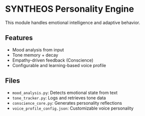 # SYNTHEOS Personality Engine

This module handles emotional intelligence and adaptive behavior.

## Features
- Mood analysis from input
- Tone memory + decay
- Empathy-driven feedback (Conscience)
- Configurable and learning-based voice profile

## Files
- `mood_analysis.py`: Detects emotional state from text
- `tone_tracker.py`: Logs and retrieves tone data
- `conscience_core.py`: Generates personality reflections
- `voice_profile_config.json`: Customizable voice personality
